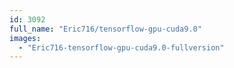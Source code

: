 ```yaml
---
id: 3092
full_name: "Eric716/tensorflow-gpu-cuda9.0"
images: 
  - "Eric716-tensorflow-gpu-cuda9.0-fullversion"
---
```

